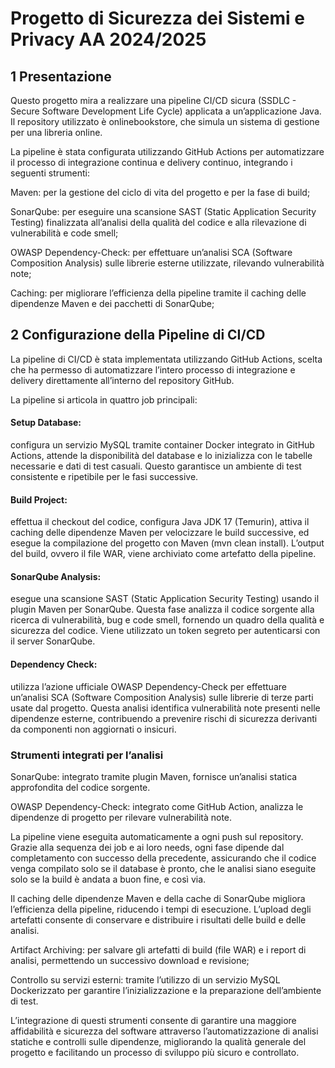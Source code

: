 # Progetto di Sicurezza dei Sistemi e Privacy AA 2024/2025

## 1 Presentazione
Questo progetto mira a realizzare una pipeline CI/CD sicura (SSDLC - Secure Software Development Life Cycle) applicata a un’applicazione Java. Il repository utilizzato è onlinebookstore, che simula un sistema di gestione per una libreria online.

La pipeline è stata configurata utilizzando GitHub Actions per automatizzare il processo di integrazione continua e delivery continuo, integrando i seguenti strumenti:

Maven: per la gestione del ciclo di vita del progetto e per la fase di build;

SonarQube: per eseguire una scansione SAST (Static Application Security Testing) finalizzata all’analisi della qualità del codice e alla rilevazione di vulnerabilità e code smell;

OWASP Dependency-Check: per effettuare un’analisi SCA (Software Composition Analysis) sulle librerie esterne utilizzate, rilevando vulnerabilità note;

Caching: per migliorare l’efficienza della pipeline tramite il caching delle dipendenze Maven e dei pacchetti di SonarQube;


## 2 Configurazione della Pipeline di CI/CD
La pipeline di CI/CD è stata implementata utilizzando GitHub Actions, scelta che ha permesso di automatizzare l’intero processo di integrazione e delivery direttamente all’interno del repository GitHub.


La pipeline si articola in quattro job principali:

#### Setup Database: 
configura un servizio MySQL tramite container Docker integrato in GitHub Actions, attende la disponibilità del database e lo inizializza con le tabelle necessarie e dati di test casuali. Questo garantisce un ambiente di test consistente e ripetibile per le fasi successive.

#### Build Project: 
effettua il checkout del codice, configura Java JDK 17 (Temurin), attiva il caching delle dipendenze Maven per velocizzare le build successive, ed esegue la compilazione del progetto con Maven (mvn clean install). L’output del build, ovvero il file WAR, viene archiviato come artefatto della pipeline.

#### SonarQube Analysis:
esegue una scansione SAST (Static Application Security Testing) usando il plugin Maven per SonarQube. Questa fase analizza il codice sorgente alla ricerca di vulnerabilità, bug e code smell, fornendo un quadro della qualità e sicurezza del codice. Viene utilizzato un token segreto per autenticarsi con il server SonarQube.

#### Dependency Check: 
utilizza l’azione ufficiale OWASP Dependency-Check per effettuare un’analisi SCA (Software Composition Analysis) sulle librerie di terze parti usate dal progetto. Questa analisi identifica vulnerabilità note presenti nelle dipendenze esterne, contribuendo a prevenire rischi di sicurezza derivanti da componenti non aggiornati o insicuri.


### Strumenti integrati per l’analisi
SonarQube: integrato tramite plugin Maven, fornisce un’analisi statica approfondita del codice sorgente.

OWASP Dependency-Check: integrato come GitHub Action, analizza le dipendenze di progetto per rilevare vulnerabilità note.

La pipeline viene eseguita automaticamente a ogni push sul repository. Grazie alla sequenza dei job e ai loro needs, ogni fase dipende dal completamento con successo della precedente, assicurando che il codice venga compilato solo se il database è pronto, che le analisi siano eseguite solo se la build è andata a buon fine, e così via.

Il caching delle dipendenze Maven e della cache di SonarQube migliora l’efficienza della pipeline, riducendo i tempi di esecuzione. L’upload degli artefatti consente di conservare e distribuire i risultati delle build e delle analisi.


Artifact Archiving: per salvare gli artefatti di build (file WAR) e i report di analisi, permettendo un successivo download e revisione;

Controllo su servizi esterni: tramite l’utilizzo di un servizio MySQL Dockerizzato per garantire l’inizializzazione e la preparazione dell’ambiente di test.

L’integrazione di questi strumenti consente di garantire una maggiore affidabilità e sicurezza del software attraverso l’automatizzazione di analisi statiche e controlli sulle dipendenze, migliorando la qualità generale del progetto e facilitando un processo di sviluppo più sicuro e controllato.

